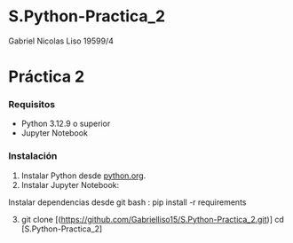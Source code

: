# S.Python-Practica_2
Gabriel Nicolas Liso 19599/4

# Práctica 2 

### Requisitos
- Python 3.12.9 o superior
- Jupyter Notebook

### Instalación
1. Instalar Python desde [python.org](https://www.python.org/).
2. Instalar Jupyter Notebook:

Instalar dependencias desde git bash : 
     pip install -r requirements 


3. git clone [(https://github.com/Gabrielliso15/S.Python-Practica_2.git)]
cd [S.Python-Practica_2]